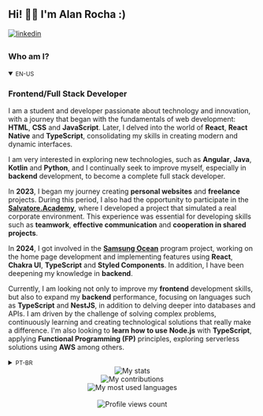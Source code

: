 ## Hi! 👋🏻 I'm Alan Rocha :)

<div>
  <a href="https://www.linkedin.com/in/alan-rocha-gomes/" target="_blank">
    <img src=https://img.shields.io/badge/linkedin-%231E77B5.svg?&style=for-the-badge&logo=linkedin&logoColor=white alt=linkedin style="margin-bottom: 5px;" />
  </a>
  <!--<a href="https://github.com/alanrochagomes" target="_blank">
    <img src=https://img.shields.io/badge/github-%2324292e.svg?&style=for-the-badge&logo=github&logoColor=white alt=github style="margin-bottom: 5px;" />
  </a>
  <a href="https://www.youtube.com/@Nettko" target="_blank">
    <img src=https://img.shields.io/badge/youtube-FF0000.svg?&style=for-the-badge&logo=youtube&logoColor=white alt=github style="margin-bottom: 5px;" />
  </a>-->
</div>

<!-- BIO:START -->

### Who am I?

<details open>
<summary><small>EN-US</small></summary>

### Frontend/Full Stack Developer

<!-- 👨🏻‍🏫 Student and developer , I started programming by copying and pasting code at around ~19 years old.
🧑🏻‍💻 I began my programming course in 2022 at 21 years old. I started freelancing at 22 and continued my programming studies, creating projects at 23.
🏫 Licenses and certifications in FullStack Web Development, Full Stack JavaScript Training, SQL for Data Analysis, and Professional Initiation in Programming Logic.
🎮 In 2015, I created a gaming channel [theNettko](https://www.youtube.com/@Nettko) on YouTube called theNettko, about games.
🔮 Currently, I am looking to gain even more knowledge and new experiences in the programming world. My dream is to get a job in the field. -->

I am a student and developer passionate about technology and innovation, with a journey that began with the fundamentals of web development: **HTML**, **CSS** and **JavaScript**. Later, I delved into the world of **React**, **React Native** and **TypeScript**, consolidating my skills in creating modern and dynamic interfaces.

I am very interested in exploring new technologies, such as **Angular**, **Java**, **Kotlin** and **Python**, and I continually seek to improve myself, especially in **backend** development, to become a complete full stack developer.

In **2023**, I began my journey creating **personal websites** and **freelance** projects. During this period, I also had the opportunity to participate in the [**Salvatore.Academy**](https://salvatore.academy), where I developed a project that simulated a real corporate environment. This experience was essential for developing skills such as **teamwork**, **effective communication** and **cooperation in shared projects**.

In **2024**, I got involved in the [**Samsung Ocean**](https://oceanbrasil.com) program project, working on the home page development and implementing features using **React**, **Chakra UI**, **TypeScript** and **Styled Components**. In addition, I have been deepening my knowledge in **backend**.

Currently, I am looking not only to improve my **frontend** development skills, but also to expand my **backend** performance, focusing on languages ​​such as **TypeScript** and **NestJS**, in addition to delving deeper into databases and APIs. I am driven by the challenge of solving complex problems, continuously learning and creating technological solutions that really make a difference. I'm also looking to **learn how to use** **Node.js** with **TypeScript**, applying **Functional Programming (FP)** principles, exploring serverless solutions using **AWS** among others.


</details>

<details>
<summary><small>PT-BR</small></summary>

<!-- 👨🏻‍🏫 Estudante e desenvolvedor , comecei a ~~programar~~ copiar e colar código aos ~19 anos.
🧑🏻‍💻 Iniciei o curso de programação em 2022, aos 21 anos. Comecei a fazer freelancer aos 22 anos e continuei meus estudos em programação, criando projetos aos 23 anos.
🏫 Licenças e certificados em Dev FullStack Web, Formação Full Stack JavaScript, SQL para análise de dados e Iniciação Profissional em Lógica de Programação.
🎮 Em 2015, criei um canal de games [theNettko](https://www.youtube.com/@Nettko) no YouTube, chamado theNettko, sobre jogos.
🔮 Atualmente, estou buscando adquirir ainda mais conhecimento e novas experiências no mundo da programação. Meu sonho é conseguir um emprego na área. -->

### Desenvolvedor Frontend/Full Stack

Sou um estudante e desenvolvedor apaixonado por tecnologia e inovação, com uma jornada que começou com os fundamentos do desenvolvimento web: **HTML**, **CSS** e **JavaScript**. Posteriormente, mergulhei no universo do **React**, **React Native** e do **TypeScript**, consolidando minhas habilidades em criação de interfaces modernas e dinâmicas.  

Tenho grande interesse em explorar novas tecnologias, como **Angular**, **Java**, **Kotlin** e **Python**, e busco continuamente me aprimorar, especialmente no desenvolvimento **backend**, para me tornar um desenvolvedor full stack completo.  

Em **2023**, iniciei minha trajetória criando **sites pessoais** e projetos **freelance**. Durante esse período, também tive a oportunidade de participar da [**Salvatore.Academy**](https://salvatore.academy), onde desenvolvi um projeto que simulava um ambiente corporativo real. Essa experiência foi fundamental para desenvolver habilidades como **trabalho em equipe**, **comunicação eficaz** e **cooperação em projetos compartilhados**.  

Já em **2024**, me envolvi no projeto do programa [**Samsung Ocean**](https://oceanbrasil.com), atuando no desenvolvimento da home e implementando funcionalidades utilizando **React**, **Chakra UI**, **TypeScript** e **Styled Components**. Além disso, venho aprofundando meu conhecimento em **backend**.  

Atualmente, busco não apenas aprimorar minhas habilidades no desenvolvimento **frontend**, mas também expandir minha atuação no **backend**, com foco em linguagens como **TypeScript** e **NestJS**, além de me aprofundar em bancos de dados e APIs. Sou movido pelo desafio de resolver problemas complexos, aprender continuamente e criar soluções tecnológicas que realmente façam a diferença. Também estou em busca de **aprender a usar** **Node.js** com **TypeScript**, aplicando **princípios de Programação Funcional (FP)**, explorar soluções serverless utilizando **AWS** entre outros. <!-- (como **Lambda**, **API Gateway**, **S3**, **RDS**, **SQS**, entre outros). -->

</details>

<!-- BIO:END -->

<!-- SKILLSET:START -->

<!-- ## Technology Stack

<table>

<tr>



<td align="center" valign="top">

### Want to learn

<img style="margin: 10px" src="assets/angular.svg" alt="Angular" title="Angular" height="50" />
<img style="margin: 10px" src="assets/sass.svg" alt="Sass" title="Sass" height="50" />
<img style="margin: 10px" src="assets/nestjs.svg" alt="NestJS" title="NestJS" height="50" />
<img style="margin: 10px" src="assets/android-studio.svg" alt="Android Studio" title="Android Studio" height="50" />
<img style="margin: 10px" src="assets/kotlin.svg" alt="Kotlin" title="Kotlin" height="50" />
<img style="margin: 10px" src="assets/python.svg" alt="Python" title="Python" height="50" />
<img style="margin: 10px" src="assets/java.svg" alt="Java" title="Java" height="50" />
<img style="margin: 10px" src="assets/php.svg" alt="PHP" title="PHP" height="50" />


</td>

  
<td align="center" width="36%" valign="top">

### Frontend/Backend

<img style="margin: 10px" src="assets/javascript.svg" alt="JavaScript" title="JavaScript" height="50" />
<img style="margin: 10px" src="assets/reactjs.svg" alt="React" title="React" height="50" />
<img style="margin: 10px" src="assets/typescript.svg" alt="TypeScript" title="TypeScript" height="50" />
<img style="margin: 10px" src="assets/express.svg" alt="Express.js" title="Express.js" height="50" />
<img style="margin: 10px" src="assets/nodejs.svg" alt="Node.js" title="Node.js" height="50" />

</td>

<td align="center" width="36%" valign="top">
  

### Tools & IDEs

<img style="margin: 10px" src="assets/miro.svg" alt="Miro" title="Miro" height="50" />
<img style="margin: 10px" src="assets/github-desktop.svg" alt="GitHub Desktop" title="GitHub Desktop" height="50" />
<img style="margin: 10px" src="assets/visual-studio-code.svg" alt="Visual Studio Code" title="Visual Studio Code" height="50" />
<img style="margin: 10px" src="assets/visual-studio.svg" alt="Visual Studio" title="Visual Studio" height="50" />
<img style="margin: 10px" src="assets/android-studio.svg" alt="Android Studio" title="Android Studio" height="50" />

</td>



</td>
</tr>

<tr>
<td align="center" valign="top">

### Database

<img style="margin: 10px" src="assets/mongodb.svg" alt="MongoDB" title="MongoDB" height="50" />
<img style="margin: 10px" src="assets/mysql.svg" alt="MySQL" title="MySQL" height="50" />

</td>

</br>
<td align="center" valign="top">

### Cloud & DevOps

<img style="margin: 10px" src="assets/aws.svg" alt="AWS" title="AWS" height="50" />
<img style="margin: 10px" src="assets/git.svg" alt="Git" title="Git" height="50" />
<img style="margin: 10px" src="assets/linux.svg" alt="Linux" title="Linux" height="50" />
<img style="margin: 10px" src="assets/aws-s3.svg" alt="AWS S3" title="AWS S3" height="50" />

</td>

<td align="center" valign="top">

### Started with

<img style="margin: 10px" src="assets/html5.svg" alt="HTML5" title="HTML5" height="50" />
<img style="margin: 10px" src="assets/css3.svg" alt="CSS3" title="CSS3" height="50" />
<img style="margin: 10px" src="assets/javascript.svg" alt="JavaScript" title="JavaScript" height="50" />



</td>
</tr>
</table>




<br/>

<!-- SKILLSET:END -->


<!-- STATS:START -->

<div align="center">
    <img src="https://github-readme-stats-git-masterrstaa-rickstaa.vercel.app/api/?username=alanrochagomes&theme=dracula&?theme=dark&show_icons=true%count_private=true&include_all_commits=true" alt="My stats" />
</div>
<div align="center">
    <img src="https://github-readme-streak-stats.herokuapp.com?user=alanrochagomes&theme=dracula" alt="My contributions" />
</div>
<div align="center">
    <img src="https://github-readme-stats-git-masterrstaa-rickstaa.vercel.app/api/top-langs/?username=alanrochagomes&show_icons=true&langs_count=10&layout=compact&theme=dracula&count_private=true&hide=shaderlab,rpc,glsl,hlsl,cmake,asp" alt="My most used languages" />
</div>

<!-- STATS:END -->

<br />

<!-- VIEW-COUNT:START -->

<div align="center">
    <img src="https://komarev.com/ghpvc/?username=alanrochagomes&&style=flat-square" alt="Profile views count"/>
</div> 

<!-- VIEW-COUNT:END -->

